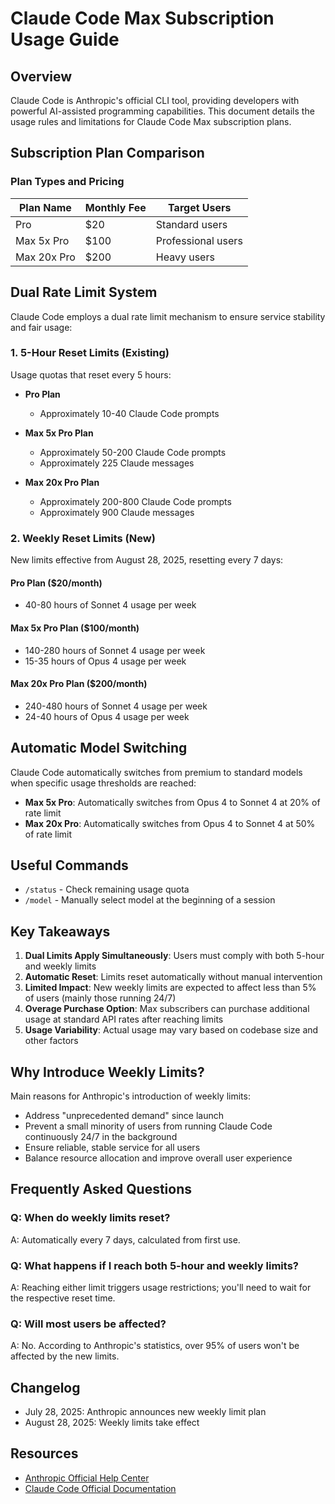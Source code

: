 # Claude Code Max Subscription Usage Guide

## Overview

Claude Code is Anthropic's official CLI tool, providing developers with powerful AI-assisted programming capabilities. This document details the usage rules and limitations for Claude Code Max subscription plans.

## Subscription Plan Comparison

### Plan Types and Pricing

| Plan Name | Monthly Fee | Target Users |
|-----------|-------------|--------------|
| Pro | $20 | Standard users |
| Max 5x Pro | $100 | Professional users |
| Max 20x Pro | $200 | Heavy users |

## Dual Rate Limit System

Claude Code employs a dual rate limit mechanism to ensure service stability and fair usage:

### 1. 5-Hour Reset Limits (Existing)

Usage quotas that reset every 5 hours:

- **Pro Plan**
  - Approximately 10-40 Claude Code prompts

- **Max 5x Pro Plan**
  - Approximately 50-200 Claude Code prompts
  - Approximately 225 Claude messages

- **Max 20x Pro Plan**
  - Approximately 200-800 Claude Code prompts
  - Approximately 900 Claude messages

### 2. Weekly Reset Limits (New)

New limits effective from August 28, 2025, resetting every 7 days:

#### Pro Plan ($20/month)
- 40-80 hours of Sonnet 4 usage per week

#### Max 5x Pro Plan ($100/month)
- 140-280 hours of Sonnet 4 usage per week
- 15-35 hours of Opus 4 usage per week

#### Max 20x Pro Plan ($200/month)
- 240-480 hours of Sonnet 4 usage per week
- 24-40 hours of Opus 4 usage per week

## Automatic Model Switching

Claude Code automatically switches from premium to standard models when specific usage thresholds are reached:

- **Max 5x Pro**: Automatically switches from Opus 4 to Sonnet 4 at 20% of rate limit
- **Max 20x Pro**: Automatically switches from Opus 4 to Sonnet 4 at 50% of rate limit

## Useful Commands

- `/status` - Check remaining usage quota
- `/model` - Manually select model at the beginning of a session

## Key Takeaways

1. **Dual Limits Apply Simultaneously**: Users must comply with both 5-hour and weekly limits
2. **Automatic Reset**: Limits reset automatically without manual intervention
3. **Limited Impact**: New weekly limits are expected to affect less than 5% of users (mainly those running 24/7)
4. **Overage Purchase Option**: Max subscribers can purchase additional usage at standard API rates after reaching limits
5. **Usage Variability**: Actual usage may vary based on codebase size and other factors

## Why Introduce Weekly Limits?

Main reasons for Anthropic's introduction of weekly limits:
- Address "unprecedented demand" since launch
- Prevent a small minority of users from running Claude Code continuously 24/7 in the background
- Ensure reliable, stable service for all users
- Balance resource allocation and improve overall user experience

## Frequently Asked Questions

### Q: When do weekly limits reset?
A: Automatically every 7 days, calculated from first use.

### Q: What happens if I reach both 5-hour and weekly limits?
A: Reaching either limit triggers usage restrictions; you'll need to wait for the respective reset time.

### Q: Will most users be affected?
A: No. According to Anthropic's statistics, over 95% of users won't be affected by the new limits.

## Changelog

- July 28, 2025: Anthropic announces new weekly limit plan
- August 28, 2025: Weekly limits take effect

## Resources

- [Anthropic Official Help Center](https://support.anthropic.com/)
- [Claude Code Official Documentation](https://docs.anthropic.com/en/docs/claude-code)
